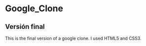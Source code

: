 # Google_Clone
## Versión final 
This is the final version of a google clone. I used HTML5 and CSS3. 
